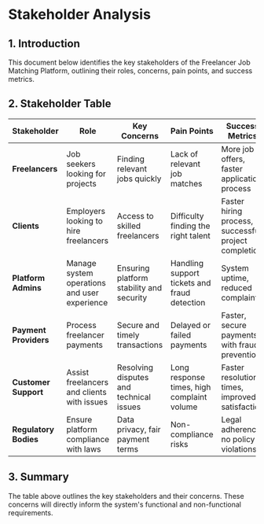 # Stakeholder Analysis

## 1. Introduction
This document below identifies the key stakeholders of the Freelancer Job Matching Platform, outlining their roles, concerns, pain points, and success metrics.

## 2. Stakeholder Table

| **Stakeholder**      | **Role**                                       | **Key Concerns**                                  | **Pain Points**                                  | **Success Metrics**                                |
|----------------------|-----------------------------------------------|--------------------------------------------------|-------------------------------------------------|--------------------------------------------------|
| **Freelancers**      | Job seekers looking for projects              | Finding relevant jobs quickly                    | Lack of relevant job matches                    | More job offers, faster application process      |
| **Clients**         | Employers looking to hire freelancers         | Access to skilled freelancers                   | Difficulty finding the right talent             | Faster hiring process, successful project completion |
| **Platform Admins** | Manage system operations and user experience  | Ensuring platform stability and security        | Handling support tickets and fraud detection   | System uptime, reduced complaints               |
| **Payment Providers** | Process freelancer payments                   | Secure and timely transactions                  | Delayed or failed payments                      | Faster, secure payments with fraud prevention   |
| **Customer Support** | Assist freelancers and clients with issues   | Resolving disputes and technical issues         | Long response times, high complaint volume     | Faster resolution times, improved satisfaction |
| **Regulatory Bodies** | Ensure platform compliance with laws          | Data privacy, fair payment terms               | Non-compliance risks                            | Legal adherence, no policy violations          |

## 3. Summary  
The table above outlines the key stakeholders and their concerns. These concerns will directly inform the system's functional and non-functional requirements.




